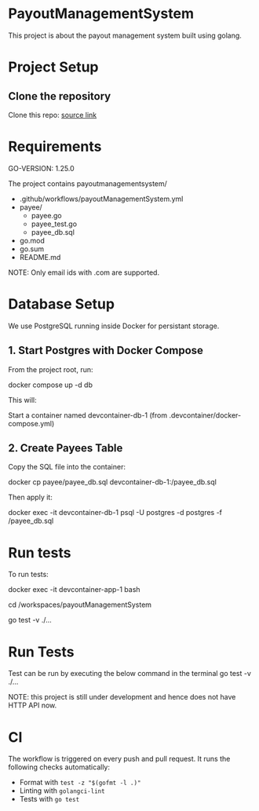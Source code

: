# PayoutManagementSystem


This project is about the payout management system built using golang.

# Project Setup

## Clone the repository

Clone this repo: <a href = "https://github.com/Swarathmica-infraspec/payoutManagementSystem"> source link  </a>

# Requirements

GO-VERSION: 1.25.0

The project contains payoutmanagementsystem/ <br>
- .github/workflows/payoutManagementSystem.yml <br>
- payee/
  - payee.go <br>
  - payee_test.go <br>
  - payee_db.sql <br>
- go.mod <br>
- go.sum <br>
- README.md <br>


NOTE: Only email ids with .com are supported.



# Database Setup

We use PostgreSQL running inside Docker for persistant storage.

## 1. Start Postgres with Docker Compose

From the project root, run:

docker compose up -d db


This will:

Start a container named devcontainer-db-1 (from .devcontainer/docker-compose.yml)


## 2. Create Payees Table

Copy the SQL file into the container:

docker cp payee/payee_db.sql devcontainer-db-1:/payee_db.sql


Then apply it:

docker exec -it devcontainer-db-1 psql -U postgres -d postgres -f /payee_db.sql

# Run tests

To run tests:

docker exec -it devcontainer-app-1 bash

cd /workspaces/payoutManagementSystem

go test -v ./...


# Run Tests

Test can be run by executing the below command in the terminal
  go test -v ./...

NOTE: this project is still under development and hence does not have HTTP API now.


# CI

The workflow is triggered on every push and pull request.
It runs the following checks automatically:
- Format with `test -z "$(gofmt -l .)"`
- Linting with `golangci-lint`
- Tests with `go test`
